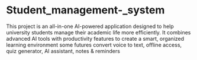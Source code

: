 # Student_management-_system
This project is an all-in-one AI-powered application designed to help university students manage their academic life more efficiently. It combines advanced AI tools with productivity features to create a smart, organized learning environment some futures convert voice to text, offline access, quiz generator, AI assistant, notes &amp; reminders
